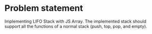 # Problem statement

Implementing LIFO Stack with JS Array. The implemented stack should support all the functions of a normal stack (push, top, pop, and empty).